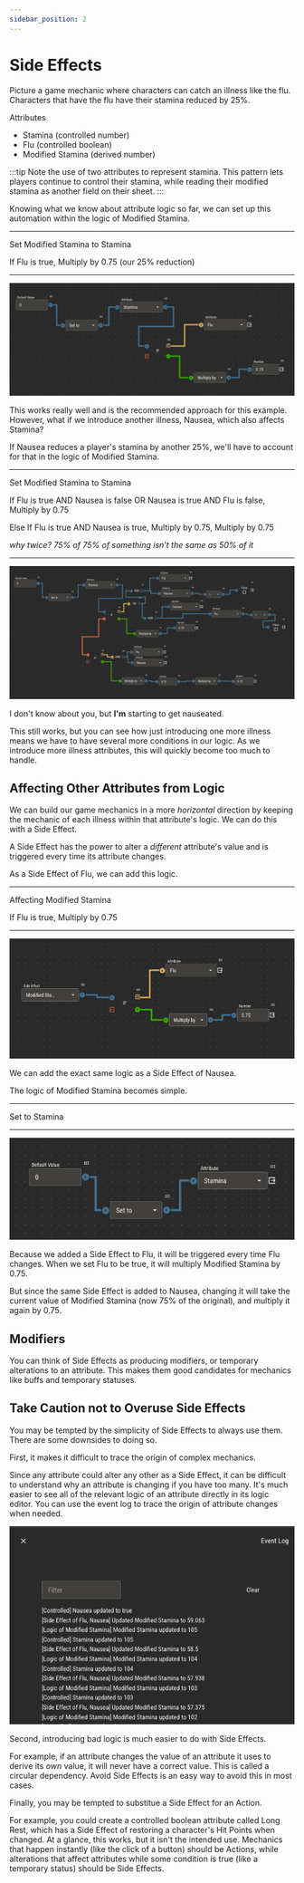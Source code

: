 ```yaml
---
sidebar_position: 2
---
```


# Side Effects

Picture a game mechanic where characters can catch an illness like the flu. Characters that have the flu have their stamina reduced by 25%.

Attributes

- Stamina (controlled number)
- Flu (controlled boolean)
- Modified Stamina (derived number)

:::tip
Note the use of two attributes to represent stamina. This pattern lets players continue to control their stamina, while reading
their modified stamina as another field on their sheet.
:::

Knowing what we know about attribute logic so far, we can set up this automation within the logic of Modified Stamina.

---

Set Modified Stamina to Stamina

If Flu is true, Multiply by 0.75 (our 25% reduction)

---

![side effect 1](./img/side-effect-1.png)

This works really well and is the recommended approach for this example. However, what if we introduce another illness, Nausea, which also affects Stamina?

If Nausea reduces a player's stamina by another 25%, we'll have to account for that in the logic of Modified Stamina.

---

Set Modified Stamina to Stamina

If Flu is true AND Nausea is false OR Nausea is true AND Flu is false, Multiply by 0.75

Else If Flu is true AND Nausea is true, Multiply by 0.75, Multiply by 0.75

_why twice? 75% of 75% of something isn't the same as 50% of it_

---

![side effect 2](./img/side-effect-2.png)

I don't know about you, but **I'm** starting to get nauseated.

This still works, but you can see how just introducing one more illness means we have to have several more conditions in our logic. As we introduce more illness attributes,
this will quickly become too much to handle.

## Affecting Other Attributes from Logic

We can build our game mechanics in a more _horizontal_ direction by keeping the mechanic of each illness within that attribute's logic. We can do this with a Side Effect.

A Side Effect has the power to alter a _different_ attribute's value and is triggered every time its attribute changes.

As a Side Effect of Flu, we can add this logic.

---

Affecting Modified Stamina

If Flu is true, Multiply by 0.75

---

![side effect 3](./img/side-effect-3.png)

We can add the exact same logic as a Side Effect of Nausea.

The logic of Modified Stamina becomes simple.

---

Set to Stamina

---

![side effect 4](./img/side-effect-4.png)

Because we added a Side Effect to Flu, it will be triggered every time Flu changes. When we set Flu to be true, it will multiply Modified Stamina by 0.75.

But since the same Side Effect is added to Nausea, changing it will take the current value of Modified Stamina (now 75% of the original), and multiply it again by 0.75.

## Modifiers

You can think of Side Effects as producing modifiers, or temporary alterations to an attribute. This makes them good candidates for mechanics like buffs and temporary statuses.

## Take Caution not to Overuse Side Effects

You may be tempted by the simplicity of Side Effects to always use them. There are some downsides to doing so.

First, it makes it difficult to trace the origin of complex mechanics.

Since any attribute could alter any other as a Side Effect, it can be difficult to understand why
an attribute is changing if you have too many. It's much easier to see all of the relevant logic of an attribute directly in its logic editor. You can use the event log to trace the origin of attribute changes when needed.

![Event log](./img/event-log.png)

Second, introducing bad logic is much easier to do with Side Effects.

For example, if an attribute changes the value of an attribute it uses to derive its _own_ value, it will never have a correct value.
This is called a circular dependency. Avoid Side Effects is an easy way to avoid this in most cases.

Finally, you may be tempted to substitue a Side Effect for an Action.

For example, you could create a controlled boolean attribute called Long Rest, which has a Side Effect of restoring a character's Hit Points when changed.
At a glance, this works, but it isn't the intended use. Mechanics that happen instantly (like the click of a button) should be Actions, while alterations that affect attributes while some condition is true (like a temporary status)
should be Side Effects.
